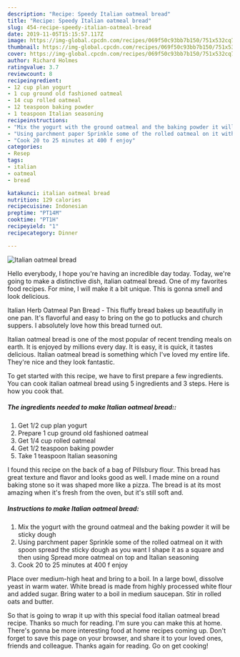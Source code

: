 ```yaml
---
description: "Recipe: Speedy Italian oatmeal bread"
title: "Recipe: Speedy Italian oatmeal bread"
slug: 454-recipe-speedy-italian-oatmeal-bread
date: 2019-11-05T15:15:57.117Z
image: https://img-global.cpcdn.com/recipes/069f50c93bb7b150/751x532cq70/italian-oatmeal-bread-recipe-main-photo.jpg
thumbnail: https://img-global.cpcdn.com/recipes/069f50c93bb7b150/751x532cq70/italian-oatmeal-bread-recipe-main-photo.jpg
cover: https://img-global.cpcdn.com/recipes/069f50c93bb7b150/751x532cq70/italian-oatmeal-bread-recipe-main-photo.jpg
author: Richard Holmes
ratingvalue: 3.7
reviewcount: 8
recipeingredient:
- 12 cup plan yogurt
- 1 cup ground old fashioned oatmeal
- 14 cup rolled oatmeal
- 12 teaspoon baking powder
- 1 teaspoon Italian seasoning
recipeinstructions:
- "Mix the yogurt with the ground oatmeal and the baking powder it will be sticky dough"
- "Using parchment paper Sprinkle some of the rolled oatmeal on it with spoon spread the sticky dough as you want I shape it as a square and then using Spread more oatmeal on top and Italian seasoning"
- "Cook 20 to 25 minutes at 400 f enjoy"
categories:
- Resep
tags:
- italian
- oatmeal
- bread

katakunci: italian oatmeal bread
nutrition: 129 calories
recipecuisine: Indonesian
preptime: "PT14M"
cooktime: "PT1H"
recipeyield: "1"
recipecategory: Dinner

---
```



![Italian oatmeal bread](https://img-global.cpcdn.com/recipes/069f50c93bb7b150/751x532cq70/italian-oatmeal-bread-recipe-main-photo.jpg)

Hello everybody, I hope you're having an incredible day today. Today, we're going to make a distinctive dish, italian oatmeal bread. One of my favorites food recipes. For mine, I will make it a bit unique. This is gonna smell and look delicious.

Italian Herb Oatmeal Pan Bread - This fluffy bread bakes up beautifully in one pan. It&#39;s flavorful and easy to bring on the go to potlucks and church suppers. I absolutely love how this bread turned out.

Italian oatmeal bread is one of the most popular of recent trending meals on earth. It is enjoyed by millions every day. It is easy, it is quick, it tastes delicious. Italian oatmeal bread is something which I've loved my entire life. They're nice and they look fantastic.


To get started with this recipe, we have to first prepare a few ingredients. You can cook italian oatmeal bread using 5 ingredients and 3 steps. Here is how you cook that.

##### The ingredients needed to make Italian oatmeal bread::

1. Get 1/2 cup plan yogurt
1. Prepare 1 cup ground old fashioned oatmeal
1. Get 1/4 cup rolled oatmeal
1. Get 1/2 teaspoon baking powder
1. Take 1 teaspoon Italian seasoning


I found this recipe on the back of a bag of Pillsbury flour. This bread has great texture and flavor and looks good as well. I made mine on a round baking stone so it was shaped more like a pizza. The bread is at its most amazing when it&#39;s fresh from the oven, but it&#39;s still soft and. 

##### Instructions to make Italian oatmeal bread:

1. Mix the yogurt with the ground oatmeal and the baking powder it will be sticky dough
1. Using parchment paper Sprinkle some of the rolled oatmeal on it with spoon spread the sticky dough as you want I shape it as a square and then using Spread more oatmeal on top and Italian seasoning
1. Cook 20 to 25 minutes at 400 f enjoy


Place over medium-high heat and bring to a boil. In a large bowl, dissolve yeast in warm water. White bread is made from highly processed white flour and added sugar. Bring water to a boil in medium saucepan. Stir in rolled oats and butter. 

So that is going to wrap it up with this special food italian oatmeal bread recipe. Thanks so much for reading. I'm sure you can make this at home. There's gonna be more interesting food at home recipes coming up. Don't forget to save this page on your browser, and share it to your loved ones, friends and colleague. Thanks again for reading. Go on get cooking!
